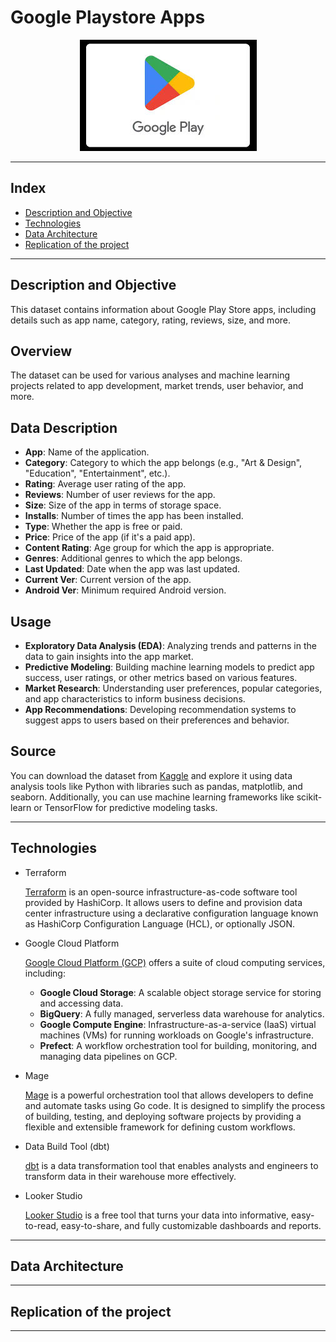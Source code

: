 # Google Playstore Apps

<p align="center">
  <img src="images\playstore.jpg">
</p>

---
## Index

- [Description and Objective](#description-and-objective)
- [Technologies](#technologies)
- [Data Architecture](#data-architecture)
- [Replication of the project](#replication-of-the-project)

---

## Description and Objective

This dataset contains information about Google Play Store apps, including details such as app name, category, rating, reviews, size, and more.

## Overview

The dataset can be used for various analyses and machine learning projects related to app development, market trends, user behavior, and more.

## Data Description

- **App**: Name of the application.
- **Category**: Category to which the app belongs (e.g., "Art & Design", "Education", "Entertainment", etc.).
- **Rating**: Average user rating of the app.
- **Reviews**: Number of user reviews for the app.
- **Size**: Size of the app in terms of storage space.
- **Installs**: Number of times the app has been installed.
- **Type**: Whether the app is free or paid.
- **Price**: Price of the app (if it's a paid app).
- **Content Rating**: Age group for which the app is appropriate.
- **Genres**: Additional genres to which the app belongs.
- **Last Updated**: Date when the app was last updated.
- **Current Ver**: Current version of the app.
- **Android Ver**: Minimum required Android version.

## Usage

- **Exploratory Data Analysis (EDA)**: Analyzing trends and patterns in the data to gain insights into the app market.
- **Predictive Modeling**: Building machine learning models to predict app success, user ratings, or other metrics based on various features.
- **Market Research**: Understanding user preferences, popular categories, and app characteristics to inform business decisions.
- **App Recommendations**: Developing recommendation systems to suggest apps to users based on their preferences and behavior.

## Source

You can download the dataset from [Kaggle](https://www.kaggle.com/datasets/gauthamp10/google-playstore-apps) and explore it using data analysis tools like Python with libraries such as pandas, matplotlib, and seaborn. Additionally, you can use machine learning frameworks like scikit-learn or TensorFlow for predictive modeling tasks.

---

## Technologies

- Terraform

  [Terraform](https://www.terraform.io/) is an open-source infrastructure-as-code software tool provided by HashiCorp. It allows users to define and provision data center infrastructure using a declarative configuration language known as HashiCorp Configuration Language (HCL), or optionally JSON.

- Google Cloud Platform

  [Google Cloud Platform (GCP)](https://cloud.google.com/) offers a suite of cloud computing services, including:

  - **Google Cloud Storage**: A scalable object storage service for storing and accessing data.
  - **BigQuery**: A fully managed, serverless data warehouse for analytics.
  - **Google Compute Engine**: Infrastructure-as-a-service (IaaS) virtual machines (VMs) for running workloads on Google's infrastructure.
  - **Prefect**: A workflow orchestration tool for building, monitoring, and managing data pipelines on GCP.

- Mage

  [Mage](https://www.mage.ai/) is a powerful orchestration tool that allows developers to define and automate tasks using Go code. It is designed to simplify the process of building, testing, and deploying software projects by providing a flexible and extensible framework for defining custom workflows.

- Data Build Tool (dbt)

  [dbt](https://www.getdbt.com/) is a data transformation tool that enables analysts and engineers to transform data in their warehouse more effectively.

- Looker Studio

  [Looker Studio](https://looker.com/platform/studio) is a free tool that turns your data into informative, easy-to-read, easy-to-share, and fully customizable dashboards and reports.


---

## Data Architecture

---

## Replication of the project

---
